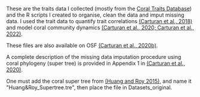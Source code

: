 These are the traits data I collected (mostly from the [Coral Traits Database](https://coraltraits.org/)) and the R scripts I created to organise, clean the data and imput missing data. I used the trait data to quantify trait correlations [(Carturan et al., 2018)](https://doi.org/10.1002/ecs2.2214) and model coral community dynamics [(Carturan et al., 2020;](https://doi.org/10.7554/eLife.55993)[ Carturan et al., 2022)](https://doi.org/10.3389/fevo.2022.780406).

These files are also available on OSF [(Carturan et al., 2020b)](https://doi.org/10.17605/OSF.IO/CTQ43).

A complete description of the missing data imputation procedure using coral phylogeny (super tree) is provided in Appendix 1 in [(Carturan et al., 2020)](https://doi.org/10.7554/eLife.55993).

One must add the coral super tree from [(Huang and Roy 2015)](https://datadryad.org/stash/dataset/doi:10.5061/dryad.178n3), and name it "Huang&Roy_Supertree.tre", then place the file in Datasets_original.


